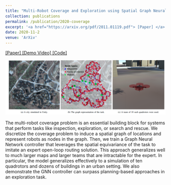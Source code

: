 ```yaml
---
title: "Multi-Robot Coverage and Exploration using Spatial Graph Neural Networks"
collection: publications
permalink: /publication/2020-coverage
excerpt: '<a href="https://arxiv.org/pdf/2011.01119.pdf"> [Paper] </a> <a href="https://youtu.be/MiYSeENTyoA"> [Demo Video] </a>   <a href="https://github.com/katetolstaya/graph_rl"> [Code] </a> '
date: 2020-11-2
venue: 'ArXiv'
---
```


<a href="https://arxiv.org/pdf/2011.01119.pdf"> [Paper] </a> <a href="https://youtu.be/MiYSeENTyoA"> [Demo Video] </a>   <a href="https://github.com/katetolstaya/graph_rl"> [Code] </a> 

 <img src='/images/coverage_fig.png'>

The multi-robot coverage problem is an essential building block for systems that perform tasks like inspection, exploration, or search and rescue. We discretize the coverage problem to induce a spatial graph of locations and represent robots as nodes in the graph. Then, we train a Graph Neural Network controller that leverages the spatial equivariance of the task to imitate an expert open-loop routing solution.  This approach generalizes well to much larger maps and larger teams that are intractable for the expert. In particular, the model generalizes effectively to a simulation of ten quadrotors and dozens of buildings in an urban setting. We also demonstrate the GNN controller can surpass planning-based approaches in an exploration task. 
